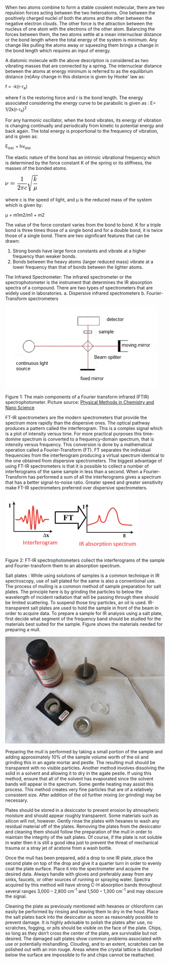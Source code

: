 When two atoms combine to form a stable covalent molecular, there are two repulsion forces acting between the two heteroatoms. One between the positively charged nuclei of both the atoms and the other between the negative electron clouds. The other force is the attraction between the nucleus of one atom with the electrons of the other atom. Balancing the forces between them, the two atoms settle at a mean internuclear distance or the bond length where the total energy of the system is minimum. Any change like pulling the atoms away or squeezing them brings a change in the bond length which requires an input of energy.

A diatomic molecule with the above description is considered as two vibrating masses that are connected by a spring. The internuclear distance between the atoms at energy minimum is referred to as the equilibrium distance (re)Any change in this distance is given by Hooke' law as:

f = -k(r-r<sub>e</sub>)

where f is the restoring force and r is the bond length. The energy associated considering the energy curve to be parabolic is given as :
E= 1/2k(r-r<sub>e</sub>)<sup>2</sup>

For any harmonic oscillator, when the bond vibrates, its energy of vibration is changing continually and periodically from kinetic to potential energy and back again. The total energy is proportional to the frequency of vibration, and is given as:

E<sub>osc</sub> = hν<sub>osc</sub>

The elastic nature of the bond has an intrinsic vibrational frequency which is determined by the force constant K of the spring or its stiffness, the masses of the bonded atoms.

<img src="images/equation1.png">

where c is the speed of light, and μ is the reduced mass of the system which is given by:

μ = m1m2/m1 + m2

The value of the force constant varies from the bond to bond. K for a triple bond is three times those of a single bond and for a double bond, it is twice those of a single bond. There are two significant features that can be drawn:

1. Strong bonds have large force constants and vibrate at a higher frequency than weaker bonds.
2. Bonds between the heavy atoms (larger reduced mass) vibrate at a lower frequency than that of bonds between the lighter atoms.

The Infrared Spectrometer:
The infrared spectrometer or the spectrophotometer is the instrument that determines the IR absorption spectra of a compound. There are two types of spectrometers that are widely used in laboratories.
a. Dispersive infrared spectrometers
b. Fourier-Transform spectrometers

<img src="images/figure2_exp7.jpg">

Figure 1: The main components of a Fourier transform infrared (FTIR) spectrophotometer.
Picture source: [Physical Methods in Chemistry and Nano Science](https://cnx.org/content/m34660/latest/?collection=col10699/latest)

FT-IR spectrometers are the modern spectrometers that provide the spectrum more rapidly than the dispersive ones. The optical pathway produces a pattern called the interferogram. This is a complex signal which is a plot of intensity versus time. For more practical purposes this time-domine spectrum is converted to a frequency-domain spectrum, that is intensity versus frequency. This conversion is done by a mathematical operation called a Fourier-Transform (FT). FT separates the individual frequencies from the interferogram producing a virtual spectrum identical to the one obtained from dispersive spectrometers. The biggest advantage of using FT-IR spectrometers is that it is possible to collect a number of interferograms of the same sample in less than a second. When a Fourier-Transform has performed a sum of all the interferograms gives a spectrum that has a better signal-to-noise ratio. Greater speed and greater sensitivity make FT-IR spectrometers preferred over dispersive spectrometers.

<img src="images/figure3_exp7.png">

Figure 2: FT-IR spectrophotometers collect the interferograms of the sample and Fourier-transform them to an absorption spectrum.

Salt plates : While using solutions of samples is a common technique in IR spectroscopy, use of salt plated for the same is also a conventional use. The process of mulling is a common method of sample preparation for salt plates. The principle here is by grinding the particles to below the wavelength of incident radiation that will be passing through there should be limited scattering. To suspend those tiny particles, an oil is used. IR-transparent salt plates are used to hold the sample in front of the beam in order to acquire data. To prepare a sample for IR analysis using a salt plate, first decide what segment of the frequency band should be studied for the materials best suited for the sample. Figure shows the materials needed for preparing a mull.

<img src="./images/saltplate.jpeg">

Preparing the mull is performed by taking a small portion of the sample and adding approximately 10% of the sample volume worth of the oil and grinding this in an agate mortar and pestle. The resulting mull should be transparent with no visible particles. Another method involves dissolving the solid in a solvent and allowing it to dry in the agate pestle. If using this method, ensure that all of the solvent has evaporated since the solvent bands will appear in the spectrum. Some gentle heating may assist this process. This method creates very fine particles that are of a relatively consistent size. After addition of the oil further mixing (or grinding) may be necessary.

Plates should be stored in a desiccator to prevent erosion by atmospheric moisture and should appear roughly transparent. Some materials such as silicon will not, however. Gently rinse the plates with hexanes to wash any residual material off of the plates. Removing the plates from the desiccator and cleaning them should follow the preparation of the mull in order to maintain the integrity of the salt plates. Of course, if the plate is not soluble in water then it is still a good idea just to prevent the threat of mechanical trauma or a stray jet of acetone from a wash bottle.

Once the mull has been prepared, add a drop to one IR plate, place the second plate on top of the drop and give it a quarter turn in order to evenly coat the plate surface. Place it into the spectrometer and acquire the desired data. Always handle with gloves and preferably away from any sinks, faucets, or other sources of running or spraying water. Spectra acquired by this method will have strong C-H absorption bands throughout several ranges 3,000 – 2,800 cm<sup>-1</sup> and 1,500 – 1,300 cm<sup>-1</sup> and may obscure the signal.

Cleaning the plate as previously mentioned with hexanes or chloroform can easily be performed by rinsing and leaving them to dry in the hood. Place the salt plates back into the desiccator as soon as reasonably possible to prevent damage. It is highly advisable to polish the plates after use, no scratches, fogging, or pits should be visible on the face of the plate. Chips, so long as they don’t cross the center of the plate, are survivable but not desired. The damaged salt plates show common problems associated with use or potentially mishandling. Clouding, and to an extent, scratches can be polished out with an iron rouge. Areas where the crystal lattice is disturbed below the surface are impossible to fix and chips cannot be reattached.
